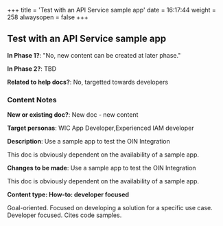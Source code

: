+++
title = 'Test with an API Service sample app'
date = 16:17:44
weight = 258
alwaysopen = false
+++

## Test with an API Service sample app

**In Phase 1?**: "No, new content can be created at later phase."

**In Phase 2?**: TBD

**Related to help docs?**: No, targetted towards developers



### Content Notes

**New or existing doc?**: New doc - new content

**Target personas**: WIC App Developer,Experienced IAM developer

**Description**: Use a sample app to test the OIN Integration

This doc is obviously dependent on the availability of a sample app.

**Changes to be made**: Use a sample app to test the OIN Integration

This doc is obviously dependent on the availability of a sample app.

**Content type: How-to: developer focused**

Goal-oriented. Focused on developing a solution for a specific use case. Developer focused. Cites code samples.


